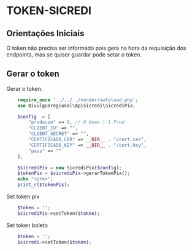 # TOKEN-SICREDI

## Orientações Iniciais

O token não precisa ser informado pois gera na hora da requisição dos endpoints, mas se quiser guardar pode setar o token.

## Gerar o token

Gerar o token.

```php
    require_once '../../../vendor/autoload.php';
    use Divulgueregional\ApiSicredi\SicrediPix;

    $config  = [
        "producao" => 0, // 0 Homo | 1 Prod
        "CLIENT_ID" => "",
        "CLIENT_SECRET" => "",
        "CERTIFICADO_CER" => __DIR__ . "/cert.cer",
        "CERTIFICADO_KEY" => __DIR__ . "/cert.key",
        "pass" => ""
    ];

    $sicrediPix = new SicrediPix($config);
    $tokenPix = $sicrediPix->gerarTokenPix();
    echo "<pre>";
    print_r($tokenPix);
```

Set token pix

```php
    $token = '';
    $sicrediPix->setToken($token);
```

Set token boleto

```php
    $token = '';
    $sicredi->setToken($token);
```
